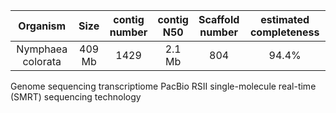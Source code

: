 | Organism | Size | contig<br>number | contig<br>N50 | Scaffold<br>number | estimated completeness | 
| :------------: | :------------: |  :------------: | :------------: | :------------: | :------------: | 
|Nymphaea colorata|409 Mb| 1429 | 2.1 Mb| 804 | 94.4%

Genome sequencing
transcriptiome 
PacBio RSII single-molecule real-time (SMRT) sequencing technology
<!--stackedit_data:
eyJoaXN0b3J5IjpbMTk2MDA2MTQyNiwyMDM0MzAwMTk0LC03Mj
YyODExMDEsNjMzNTE1MjEwLDEzNTYxODQyNTEsLTE1MzQyNzIx
ODEsMTQ5NTEwNTQyMCwtMjAzNzUyNzQyLC0xNTA0MzM0MTEzLC
02NDY0ODU0MzEsNDk3ODE4ODEwXX0=
-->